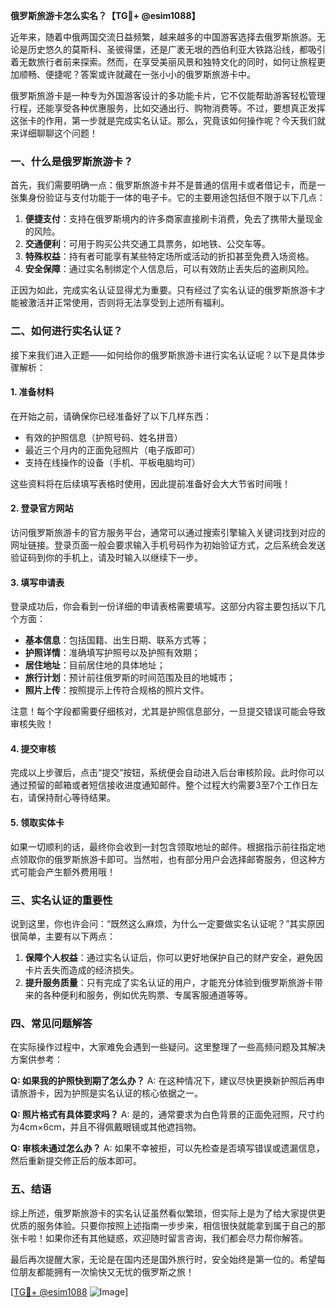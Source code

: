 **俄罗斯旅游卡怎么实名？【TG💪+ @esim1088】**

近年来，随着中俄两国交流日益频繁，越来越多的中国游客选择去俄罗斯旅游。无论是历史悠久的莫斯科、圣彼得堡，还是广袤无垠的西伯利亚大铁路沿线，都吸引着无数旅行者前来探索。然而，在享受美丽风景和独特文化的同时，如何让旅程更加顺畅、便捷呢？答案或许就藏在一张小小的俄罗斯旅游卡中。

俄罗斯旅游卡是一种专为外国游客设计的多功能卡片，它不仅能帮助游客轻松管理行程，还能享受各种优惠服务，比如交通出行、购物消费等。不过，要想真正发挥这张卡的作用，第一步就是完成实名认证。那么，究竟该如何操作呢？今天我们就来详细聊聊这个问题！

### 一、什么是俄罗斯旅游卡？

首先，我们需要明确一点：俄罗斯旅游卡并不是普通的信用卡或者借记卡，而是一张集身份验证与支付功能于一体的电子卡。它的主要用途包括但不限于以下几点：

1. **便捷支付**：支持在俄罗斯境内的许多商家直接刷卡消费，免去了携带大量现金的风险。
2. **交通便利**：可用于购买公共交通工具票务，如地铁、公交车等。
3. **特殊权益**：持有者可能享有某些特定场所或活动的折扣甚至免费入场资格。
4. **安全保障**：通过实名制绑定个人信息后，可以有效防止丢失后的盗刷风险。

正因为如此，完成实名认证显得尤为重要。只有经过了实名认证的俄罗斯旅游卡才能被激活并正常使用，否则将无法享受到上述所有福利。

### 二、如何进行实名认证？

接下来我们进入正题——如何给你的俄罗斯旅游卡进行实名认证呢？以下是具体步骤解析：

#### 1. 准备材料
在开始之前，请确保你已经准备好了以下几样东西：
- 有效的护照信息（护照号码、姓名拼音）
- 最近三个月内的正面免冠照片（电子版即可）
- 支持在线操作的设备（手机、平板电脑均可）

这些资料将在后续填写表格时使用，因此提前准备好会大大节省时间哦！

#### 2. 登录官方网站
访问俄罗斯旅游卡的官方服务平台，通常可以通过搜索引擎输入关键词找到对应的网址链接。登录页面一般会要求输入手机号码作为初始验证方式，之后系统会发送验证码到你的手机上，请及时输入以继续下一步。

#### 3. 填写申请表
登录成功后，你会看到一份详细的申请表格需要填写。这部分内容主要包括以下几个方面：

- **基本信息**：包括国籍、出生日期、联系方式等；
- **护照详情**：准确填写护照号以及护照有效期；
- **居住地址**：目前居住地的具体地址；
- **旅行计划**：预计前往俄罗斯的时间范围及目的地城市；
- **照片上传**：按照提示上传符合规格的照片文件。

注意！每个字段都需要仔细核对，尤其是护照信息部分，一旦提交错误可能会导致审核失败！

#### 4. 提交审核
完成以上步骤后，点击“提交”按钮，系统便会自动进入后台审核阶段。此时你可以通过预留的邮箱或者短信接收进度通知邮件。整个过程大约需要3至7个工作日左右，请保持耐心等待结果。

#### 5. 领取实体卡
如果一切顺利的话，最终你会收到一封包含领取地址的邮件。根据指示前往指定地点领取你的俄罗斯旅游卡即可。当然啦，也有部分用户会选择邮寄服务，但这种方式可能会产生额外费用哦！

### 三、实名认证的重要性

说到这里，你也许会问：“既然这么麻烦，为什么一定要做实名认证呢？”其实原因很简单，主要有以下两点：

1. **保障个人权益**：通过实名认证后，你可以更好地保护自己的财产安全，避免因卡片丢失而造成的经济损失。
2. **提升服务质量**：只有完成了实名认证的用户，才能充分体验到俄罗斯旅游卡带来的各种便利和服务，例如优先购票、专属客服通道等等。

### 四、常见问题解答

在实际操作过程中，大家难免会遇到一些疑问。这里整理了一些高频问题及其解决方案供参考：

**Q: 如果我的护照快到期了怎么办？**
A: 在这种情况下，建议尽快更换新护照后再申请旅游卡，因为护照是实名认证的核心依据之一。

**Q: 照片格式有具体要求吗？**
A: 是的，通常要求为白色背景的正面免冠照，尺寸约为4cm×6cm，并且不得佩戴眼镜或其他遮挡物。

**Q: 审核未通过怎么办？**
A: 如果不幸被拒，可以先检查是否填写错误或遗漏信息，然后重新提交修正后的版本即可。

### 五、结语

综上所述，俄罗斯旅游卡的实名认证虽然看似繁琐，但实际上是为了给大家提供更优质的服务体验。只要你按照上述指南一步步来，相信很快就能拿到属于自己的那张卡啦！如果你还有其他疑惑，欢迎随时留言咨询，我们都会尽力帮你解答。

最后再次提醒大家，无论是在国内还是国外旅行时，安全始终是第一位的。希望每位朋友都能拥有一次愉快又无忧的俄罗斯之旅！

[[TG💪+ @esim1088](https://t.me/s/esim1088) ![Image](https://i.postimg.cc/4NQfJmqS/Snipaste-2025-05-13-00-14-12.png)]